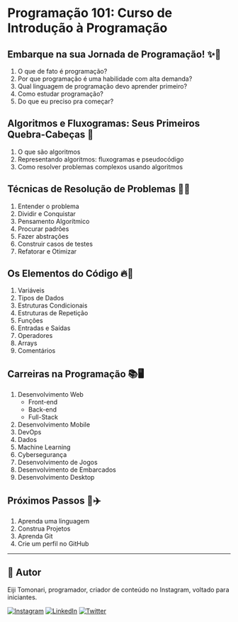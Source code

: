 # Programação 101: Curso de Introdução à Programação
## Embarque na sua Jornada de Programação! ✨🚀
1. O que de fato é programação?
2. Por que programação é uma habilidade com alta demanda?
3. Qual linguagem de programação devo aprender primeiro?
4. Como estudar programação?
5. Do que eu preciso pra começar?
## Algoritmos e Fluxogramas: Seus Primeiros Quebra-Cabeças 🧩
1. O que são algoritmos
2. Representando algoritmos: fluxogramas e pseudocódigo
3. Como resolver problemas complexos usando algoritmos
## Técnicas de Resolução de Problemas 🧠💡
1. Entender o problema
2. Dividir e Conquistar
3. Pensamento Algorítmico
4. Procurar padrões
5. Fazer abstrações
6. Construir casos de testes
7. Refatorar e Otimizar
## Os Elementos do Código 🔥🔢
1. Variáveis
2. Tipos de Dados
3. Estruturas Condicionais
4. Estruturas de Repetição
5. Funções
6. Entradas e Saídas
7. Operadores
8. Arrays
9. Comentários
## Carreiras na Programação 📚🖥️
1. Desenvolvimento Web
    - Front-end
    - Back-end
    - Full-Stack
2. Desenvolvimento Mobile
3. DevOps
4. Dados
5. Machine Learning
6. Cybersegurança
7. Desenvolvimento de Jogos
8. Desenvolvimento de Embarcados
9. Desenvolvimento Desktop
## Próximos Passos 👟✈️
1. Aprenda uma linguagem
2. Construa Projetos
3. Aprenda Git
4. Crie um perfil no GitHub
---
## 👤 Autor

Eiji Tomonari, programador, criador de conteúdo no Instagram, voltado para iniciantes.

[![Instagram](https://img.shields.io/badge/Instagram-%23E4405F.svg?logo=Instagram&logoColor=white)](https://instagram.com/eiji.tomonari) [![LinkedIn](https://img.shields.io/badge/LinkedIn-%230077B5.svg?logo=linkedin&logoColor=white)](https://linkedin.com/in/eijitomonari) [![Twitter](https://img.shields.io/badge/Twitter-%231DA1F2.svg?logo=Twitter&logoColor=white)](https://twitter.com/eijitomonari)
